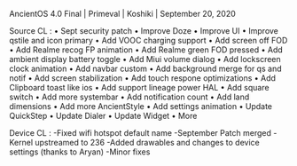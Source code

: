 AncientOS 4.0 Final | Primeval | Koshiki | September 20, 2020

Source CL :
• Sept security patch
• Improve Doze
• Improve UI
• Improve qstile and icon primary
• Add VOOC charging support
• Add screen off FOD
• Add Realme recog FP animation
• Add Realme green FOD pressed
• Add ambient display battery toggle
• Add Miui volume dialog
• Add lockscreen clock animation
• Add navbar custom
• Add background merge for qs and notif
• Add screen stabilization
• Add touch respone optimizations
• Add Clipboard toast like ios
• Add support lineage power HAL
• Add square switch
• Add more systembar
• Add notification count
• Add land dimensions
• Add more AncientStyle
• Add settings animation
• Update QuickStep
• Update Dialer
• Update Widget
• More

Device CL :
-Fixed wifi hotspot default name
-September Patch merged
-Kernel upstreamed to 236
-Added drawables and changes to device settings (thanks to Aryan)
-Minor fixes